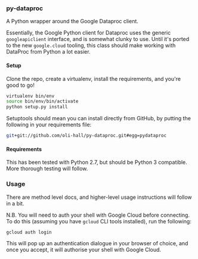 ### py-dataproc

A Python wrapper around the Google Dataproc client. 

Essentially, the Google Python client for Dataproc uses the generic `googleapiclient` interface, and is somewhat clunky to use. Until it's ported to the new `google.cloud` tooling, this class should make working with DataProc from Python a lot easier.

#### Setup

Clone the repo, create a virtualenv, install the requirements, and you're good to go!

```bash
virtualenv bin/env
source bin/env/bin/activate
python setup.py install
```

Setuptools should mean you can install directly from GitHub, by putting the following in your requirements file:

```bash
git+git://github.com/oli-hall/py-dataproc.git#egg=pydataproc
```

#### Requirements

This has been tested with Python 2.7, but should be Python 3 compatible. More thorough testing will follow.

### Usage

There are method level docs, and higher-level usage instructions will follow in a bit.

N.B. You will need to auth your shell with Google Cloud before connecting. To do this (assuming you have `gcloud` CLI tools installed), run the following:

```gcloud auth login```

This will pop up an authentication dialogue in your browser of choice, and once you accept, it will authorise your shell with Google Cloud.
